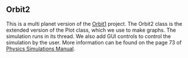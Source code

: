 ## Orbit2

This is a multi planet version of the [Orbit1](https://github.com/AlexErdei73/Orbit1) project. The Orbit2 class is the
extended version of the Plot class, which we use to make graphs. The simulation runs in its thread. We also add GUI 
controls to control the simulation by the user. More information can be found on the page 73 of 
[Physics Simulations Manual](https://physics.weber.edu/schroeder/javacourse/javamanual.pdf).